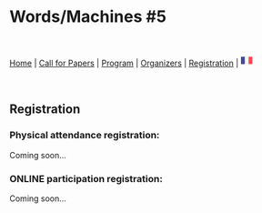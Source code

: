 # Words/Machines #5

<br>

[Home](https://motsmachines.github.io/2023/en) | [Call for Papers](https://motsmachines.github.io/2023/en/cfp) | [Program](https://motsmachines.github.io/2023/en/program) | [Organizers](https://motsmachines.github.io/2023/en/orga) | [Registration](https://motsmachines.github.io/2023/en/registration) | [<img src="FR.png" width="20">](https://motsmachines.github.io/2023/fr/registration)

<br>


## Registration

### Physical attendance registration: 

Coming soon...

### ONLINE participation registration:

Coming soon...

